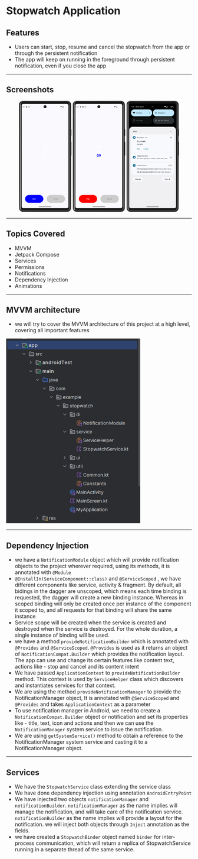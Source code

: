 # Stopwatch Application
## Features
- Users can start, stop, resume and cancel the stopwatch from the app or through the persistent notification
- The app will keep on running in the foreground through persistent notification, even if you close the app
---
## Screenshots
<p align="center">
  <img src = "https://raw.githubusercontent.com/abhineshchandra1234/Stopwatch/master/app/src/main/res/drawable/screenshots/start_stopwatch.png" height=300px/>
  <img src = "https://raw.githubusercontent.com/abhineshchandra1234/Stopwatch/master/app/src/main/res/drawable/screenshots/running_stopwatch.png" height=300px/>
<img src = "https://raw.githubusercontent.com/abhineshchandra1234/Stopwatch/master/app/src/main/res/drawable/screenshots/notification_stopwatch.png" height=300px/>
</p>

---
## Topics Covered
- MVVM
- Jetpack Compose
- Services
- Permissions
- Notifications
- Dependency Injection
- Animations
---
## MVVM architecture
- we will try to cover the MVVM architecture of this project at a high level, covering all important features
<img src = "https://raw.githubusercontent.com/abhineshchandra1234/Stopwatch/master/app/src/main/res/drawable/screenshots/project_structure.png" height=500px/>

---
## Dependency Injection
- we have a `NotificationModule` object which will provide notification objects to the project wherever required, using its methods, it is annotated with `@Module`
- `@InstallIn(ServiceComponent::class)` and `@ServiceScoped` , we have different components like service, activity & fragment. By default, all bidings in the dagger are unscoped, which means each time binding is requested, the dagger will create a new binding instance. Whereas in scoped binding will only be created once per instance of the component it scoped to, and all requests for that binding will share the same instance
- Service scope will be created when the service is created and destroyed when the service is destroyed. For the whole duration, a single instance of binding will be used.
- we have a method `provideNotificationBuilder` which is annotated with `@Provides` and `@ServiceScoped`. `@Provides` is used as it returns an object of `NotificationCompat.Builder` which provides the notification layout. The app can use and change its certain features like content text, actions like - stop and cancel and its content intent
- We have passed `ApplicationContext` to `provideNotificationBuilder` method. This context is used by `ServiceHelper` class which discovers and instantiates services for that context.
- We are using the method `provideNotificationManager` to provide the NotificationManager object, It is annotated with `@ServiceScoped` and `@Provides` and takes `ApplicationContext` as a parameter
- To use notification manager in Android, we need to create a `NotificationCompat.Builder` object or notification and set its properties like - title, text, icon and actions and then we can use the `NotificationManager` system service to issue the notification.
- We are using `getSystemService()` method to obtain a reference to the NotificationManager system service and casting it to a NotificationManager object.
---
## Services
- We have the `StopwatchService` class extending the service class
- We have done dependency injection using annotation `AndroidEntryPoint`
- We have injected two objects `notificationManager` and `notificationBuilder`. `notificationManager` as the name implies will manage the notification, and will take care of the notification service. `notificationBuilder` as the name implies will provide a layout for the notification. we will inject both objects through `Inject` annotation as the fields.
- we have created a `StopwatchBinder` object named `binder` for inter-process communication, which will return a replica of StopwatchService running in a separate thread of the same service.
